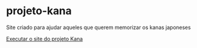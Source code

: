 # projeto-kana
 Site criado para ajudar aqueles que querem memorizar os kanas japoneses

<a href="https://ccostafrias.github.io/projeto-kana/">Executar o site do projeto Kana</a>
